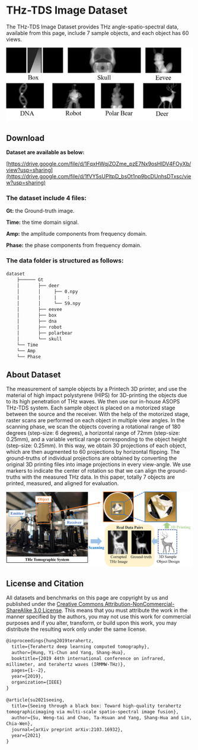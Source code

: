 # THz-TDS Image Dataset
The THz-TDS Image Dataset provides THz angle-spatio-spectral data, available from this page, include 7 sample objects, and each object has 60 views. 

<img src='./fig/data_vis.png' width=600>

## Download
**Dataset are available as below:**

[https://drive.google.com/file/d/1FqxHWqjZOZme_pzE7Nx9osHlDV4FOyXb/view?usp=sharing](https://drive.google.com/file/d/1fVY5sUPltpD_bsOt1np9bcDUnhsDTxsc/view?usp=sharing)

### The dataset include 4 files:

**Gt:** the Ground-truth image.

**Time:** the time domain signal.

**Amp:** the amplitude components from frequency domain.

**Phase:** the phase components from frequency domain.


### The data folder is structured as follows:

    dataset
        ├────── Gt
        │       ├── deer
        │       │     ├── 0.npy
        |       |     |    :
        │       │     └── 59.npy
        │       ├── eevee
        │       ├── box
        │       ├── dna
        │       ├── robot
        │       ├── polarbear
        │       └── skull
        └── Time
        └── Amp
        └── Phase


## About Dataset
The measurement of sample objects by a Printech 3D printer, and use the material of high impact polystyrene (HIPS) for 3D-printing the objects
due to its high penetration of THz waves. We then use our in-house ASOPS THz-TDS system. 
Each sample object is placed on a motorized stage between the source and the receiver. 
With the help of the motorized stage, raster scans are performed on each object in multiple view angles. 
In the scanning phase, we scan the objects covering a rotational range of 180 degrees (step-size: 6 degrees),  a horizontal range of 72mm (step-size: 0.25mm), and a variable vertical range corresponding to the object height (step-size: 0.25mm). 
In this way, we obtain 30 projections of each object, which are then augmented to 60 projections by horizontal flipping. The ground-truths of individual projections are obtained by converting the original 3D printing files into image projections in every view-angle. We use markers to indicate the center of rotation so that we can align the ground-truths with the measured THz data. In this paper, totally 7 objects are printed, measured, and aligned for evaluation. 

<img src='./fig/design.png' width=600>

## License and Citation
All datasets and benchmarks on this page are copyright by us and published under the [Creative Commons Attribution-NonCommercial-ShareAlike 3.0 License](http://creativecommons.org/licenses/by-nc-sa/3.0/). This means that you must attribute the work in the manner specified by the authors, you may not use this work for commercial purposes and if you alter, transform, or build upon this work, you may distribute the resulting work only under the same license.

```
@inproceedings{hung2019terahertz,
  title={Terahertz deep learning computed tomography},
  author={Hung, Yi-Chun and Yang, Shang-Hua},
  booktitle={2019 44th international conference on infrared, millimeter, and terahertz waves (IRMMW-THz)},
  pages={1--2},
  year={2019},
  organization={IEEE}
}

@article{su2021seeing,
  title={Seeing through a black box: Toward high-quality terahertz tomographicimaging via multi-scale spatio-spectral image fusion},
  author={Su, Weng-tai and Chao, Ta-Hsuan and Yang, Shang-Hua and Lin, Chia-Wen},
  journal={arXiv preprint arXiv:2103.16932},
  year={2021}
}
```
